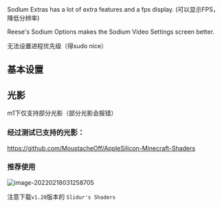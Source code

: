 



Sodlum Extras has a lot of extra features and a fps display. (可以显示FPS，降低分辨率)

Reese's Sodium Options makes the Sodium Video Settings screen better.

无法设置进程优先级（得sudo nice）

## 基本设置



## 光影

m1下仅支持部分光影（部分光影会报错）

### 经过测试已支持的光影：

https://github.com/MoustacheOff/AppleSilicon-Minecraft-Shaders

### 推荐使用

![image-20220218031258705](https://gitee.com/Kevinello/pic/raw/master/20220218-031259.png)

注意下载`v1.20`版本的 `Slidur's Shaders`